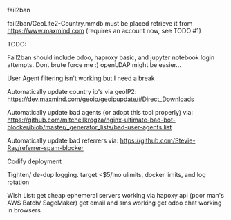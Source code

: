 fail2ban

fail2ban/GeoLite2-Country.mmdb must be placed
retrieve it from https://www.maxmind.com (requires an account now, see TODO #1)

TODO:  

Fail2ban should include odoo, haproxy basic, and jupyter notebook login attempts.  Dont brute force me :) openLDAP might be easier...

User Agent filtering isn't working but I need a break

Automatically update country ip's via geoIP2:
https://dev.maxmind.com/geoip/geoipupdate/#Direct_Downloads

Automatically update bad agents (or adopt this tool properly) via:
https://github.com/mitchellkrogza/nginx-ultimate-bad-bot-blocker/blob/master/_generator_lists/bad-user-agents.list

Automatically update bad referrers via:
https://github.com/Stevie-Ray/referrer-spam-blocker

Codify deployment

Tighten/ de-dup logging. target <$5/mo
ulimits, docker limits, and log rotation

Wish List:
get cheap ephemeral servers working via hapoxy api (poor man's AWS Batch/ SageMaker)
get email and sms working
get odoo chat working in browsers
